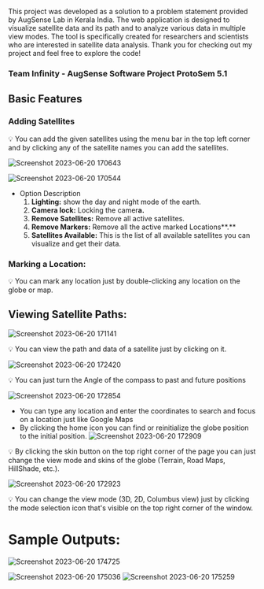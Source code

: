  This project was developed as a solution to a problem statement provided by AugSense Lab in Kerala India. The web application is designed to visualize satellite data and its path and to analyze various data in multiple view modes. The tool is specifically created for researchers and scientists who are interested in satellite data analysis. Thank you for checking out my project and feel free to explore the code!

### Team Infinity - AugSense Software Project ProtoSem 5.1

## Basic Features
### Adding Satellites

<aside>
💡 You can add the given satellites using the menu bar in the top left corner and by clicking any of the satellite names you can add the satellites.

</aside>

![Screenshot 2023-06-20 170643](https://github.com/developerpradeepofficial/satVizEngine/assets/79619944/6b50bd0a-e191-4bb0-a25c-2b61b112041e)

![Screenshot 2023-06-20 170544](https://github.com/developerpradeepofficial/satVizEngine/assets/79619944/1dac2ea8-b560-4b79-8df4-b0c9339bb25e)


- Option Description
    1. **Lighting:** show the day and night mode of the earth.
    2. **Camera lock:** Locking the camer**a.**
    3. **Remove Satellites:** Remove all active satellites.
    4. ****Remove Markers:**** Remove all the active marked Locations**.**
    5. **Satellites Available:** This is the list of all available satellites you can visualize and get their data. 

### Marking a Location:

<aside>
💡 You can mark any location just by double-clicking any location on the globe or map.

</aside>

## Viewing Satellite Paths:

![Screenshot 2023-06-20 171141](https://github.com/developerpradeepofficial/satVizEngine/assets/79619944/d9141630-be12-4025-a6c2-a8ce048665b9)


<aside>
💡 You can view the path and data of a satellite just by clicking on it.

</aside>

![Screenshot 2023-06-20 172420](https://github.com/developerpradeepofficial/satVizEngine/assets/79619944/84ffb337-a076-4a9d-b8bf-80fa2a383536)


<aside>
💡 You can just turn the Angle of the compass to past and future positions

</aside>

![Screenshot 2023-06-20 172854](https://github.com/developerpradeepofficial/satVizEngine/assets/79619944/afc06a4f-d3a8-4b0c-94ba-68e108b682ae)

- You can type any location and enter the coordinates to search and focus on a location just like Google Maps
- By clicking the home icon you can find or reinitialize the globe position to the initial position.
![Screenshot 2023-06-20 172909](https://github.com/developerpradeepofficial/satVizEngine/assets/79619944/04218ab9-b275-4893-9a38-7daff1a10465)


<aside>
💡 By clicking the skin button on the top right corner of the page you can just change the view mode and skins of the globe (Terrain, Road Maps, HillShade, etc.).

</aside>

![Screenshot 2023-06-20 172923](https://github.com/developerpradeepofficial/satVizEngine/assets/79619944/5106362f-19b1-4398-9189-c8123bdfff4d)

<aside>
💡 You can change the view mode (3D, 2D, Columbus view) just by clicking the mode selection icon that's visible on the top right corner of the window.

</aside>

# Sample Outputs:
![Screenshot 2023-06-20 174725](https://github.com/developerpradeepofficial/satVizEngine/assets/79619944/143f50cf-01e1-4b51-badd-00e1fff1a0b5)

![Screenshot 2023-06-20 175036](https://github.com/developerpradeepofficial/satVizEngine/assets/79619944/2cba070d-0a0c-4a84-9fbb-f06625417395)
![Screenshot 2023-06-20 175259](https://github.com/developerpradeepofficial/satVizEngine/assets/79619944/f2e1729d-80d8-4bfb-9bad-e5d935b03a57)
